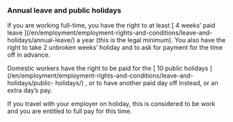 ###  Annual leave and public holidays

If you are working full-time, you have the right to at least [ 4 weeks’ paid
leave ](/en/employment/employment-rights-and-conditions/leave-and-
holidays/annual-leave/) a year (this is the legal minimum). You also have the
right to take 2 unbroken weeks’ holiday and to ask for payment for the time
off in advance.

Domestic workers have the right to be paid for the [ 10 public holidays
](/en/employment/employment-rights-and-conditions/leave-and-holidays/public-
holidays/) , or to have another paid day off instead, or an extra day’s pay.

If you travel with your employer on holiday, this is considered to be work and
you are entitled to full pay for this time.
